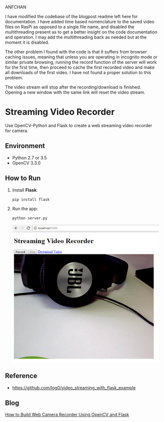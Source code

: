 ANFCHAN

I have modified the codebase of the blogpost readme left here for documentation. I have added time based nomenclature to the saved video files on RasPi as opposed to a single file name, and disabled the multithreading present as to get a better insight on the code documentation and operation. I may add the multithreading back as needed but at the moment it is disabled.

The other problem I found with the code is that it suffers from browser caching issues, meaning that unless you are operating in incognito mode or similar private browsing, running the record function of the server will work for the first time, then proceed to cache the first recorded video and make all downloads of the first video. I have not found a proper solution to this problem. 

The video stream will stop after the recording/download is finished. Opening a new window with the same link will reset the video stream.


# Streaming Video Recorder
Use OpenCV-Python and Flask to create a web streaming video recorder for camera.

## Environment
* Python 2.7 or 3.5
* OpenCV 3.3.0

## How to Run 
1. Install **Flask**:

    ```
    pip install flask
    ```

2. Run the app:

    ```
    python server.py
    ```
    ![camera list in Python](screenshot/web-camera-video-recorder.PNG)

## Reference
* https://github.com/log0/video_streaming_with_flask_example

## Blog
[How to Build Web Camera Recorder Using OpenCV and Flask][1]

[0]:https://en.wikipedia.org/wiki/Microsoft_Windows_SDK
[1]:http://www.codepool.biz/web-camera-recorder-oepncv-flask.html
